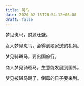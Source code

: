 ```yaml
---
title: 斑马
date: 2020-02-15T20:54:12+08:00
draft: false
---
```


梦见斑马，财源旺盛。

女人梦见斑马，会得到娘家送的礼物。

梦见骑斑马，要出国旅行。

商人梦见骑斑马，生意能发展到国外。

梦见被斑马踢了，倒霉的日子要来到。